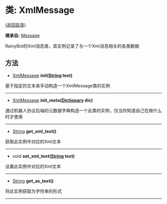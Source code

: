 # 类: XmlMessage  
[(返回目录)](README.md)  
  
**继承自:** [Message](Message.md)  
  
RainyBot的Xml消息类，其实例记录了与一个Xml消息相关的各类数据  
  
## 方法 
  
- [XmlMessage](XmlMessage.md) **init([String](https://docs.godotengine.org/en/latest/classes/class_string.html) text)**  
  
基于指定的文本来手动构造一个XmlMessage类的实例  
  
---  
  
- [XmlMessage](XmlMessage.md) **init_meta([Dictionary](https://docs.godotengine.org/en/latest/classes/class_dictionary.html) dic)**  
  
通过机器人协议后端的元数据字典构造一个此类的实例，仅当你知道自己在做什么时才使用  
  
---  
  
- [String](https://docs.godotengine.org/en/latest/classes/class_string.html) **get_xml_text()**  
  
获取此实例中对应的Xml文本  
  
---  
  
- void **set_xml_text([String](https://docs.godotengine.org/en/latest/classes/class_string.html) text)**  
  
设置此实例中对应的Xml文本  
  
---  
  
- [String](https://docs.godotengine.org/en/latest/classes/class_string.html) **get_as_text()**  
  
将此实例获取为字符串的形式  
  
---  
  


